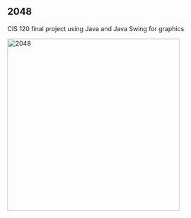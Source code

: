 ## 2048
CIS 120 final project using Java and Java Swing for graphics 
<p float="left">
  <img width="389" alt="2048" src="https://user-images.githubusercontent.com/59887357/210922975-fc683e88-d642-48e3-9e66-19fa4ec3ca7b.png">
</p>

